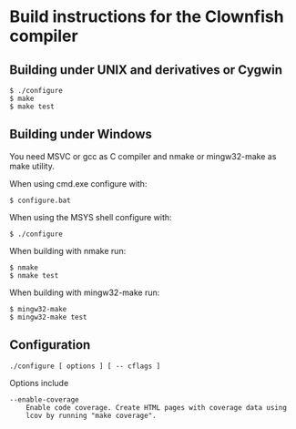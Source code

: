 Build instructions for the Clownfish compiler
=============================================

Building under UNIX and derivatives or Cygwin
---------------------------------------------

    $ ./configure
    $ make
    $ make test

Building under Windows
----------------------

You need MSVC or gcc as C compiler and nmake or mingw32-make as make utility.

When using cmd.exe configure with:

    $ configure.bat

When using the MSYS shell configure with:

    $ ./configure

When building with nmake run:

    $ nmake
    $ nmake test

When building with mingw32-make run:

    $ mingw32-make
    $ mingw32-make test

Configuration
-------------

    ./configure [ options ] [ -- cflags ]

Options include

    --enable-coverage
        Enable code coverage. Create HTML pages with coverage data using
        lcov by running "make coverage".

